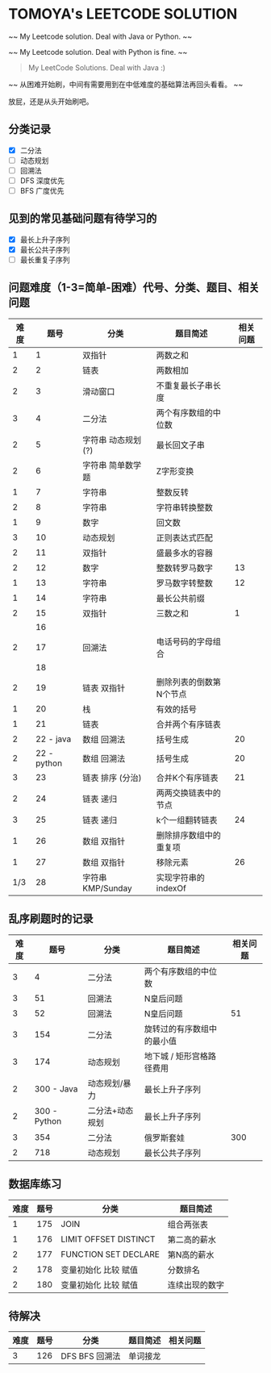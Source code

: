# TOMOYA's LEETCODE SOLUTION

~~ My Leetcode solution. Deal with Java or Python. ~~

~~ My Leetcode solution. Deal with Python is fine. ~~

> My LeetCode Solutions. Deal with Java :)

~~ 从困难开始刷，中间有需要用到在中低难度的基础算法再回头看看。 ~~

放屁，还是从头开始刷吧。

## 分类记录

- [x] 二分法
- [ ] 动态规划
- [ ] 回溯法
- [ ] DFS 深度优先
- [ ] BFS 广度优先

## 见到的常见基础问题有待学习的

- [x] 最长上升子序列
- [x] 最长公共子序列
- [ ] 最长重复子序列

## 问题难度（1-3=简单-困难）代号、分类、题目、相关问题

| 难度 | 题号        | 分类               | 题目简述                | 相关问题 |
| ---- | ----------- | ------------------ | ----------------------- | -------- |
| 1    | 1           | 双指针             | 两数之和                |          |
| 2    | 2           | 链表               | 两数相加                |          |
| 2    | 3           | 滑动窗口           | 不重复最长子串长度      |          |
| 3    | 4           | 二分法             | 两个有序数组的中位数    |          |
| 2    | 5           | 字符串 动态规划(?) | 最长回文子串            |          |
| 2    | 6           | 字符串 简单数学题  | Z字形变换               |          |
| 1    | 7           | 字符串             | 整数反转                |          |
| 2    | 8           | 字符串             | 字符串转换整数          |          |
| 1    | 9           | 数字               | 回文数                  |          |
| 3    | 10          | 动态规划           | 正则表达式匹配          |          |
| 2    | 11          | 双指针             | 盛最多水的容器          |          |
| 2    | 12          | 数字               | 整数转罗马数字          | 13       |
| 1    | 13          | 字符串             | 罗马数字转整数          | 12       |
| 1    | 14          | 字符串             | 最长公共前缀            |          |
| 2    | 15          | 双指针             | 三数之和                | 1        |
|      | 16          |                    |                         |          |
| 2    | 17          | 回溯法             | 电话号码的字母组合      |          |
|      | 18          |                    |                         |          |
| 2    | 19          | 链表 双指针        | 删除列表的倒数第N个节点 |          |
| 1    | 20          | 栈                 | 有效的括号              |          |
| 1    | 21          | 链表               | 合并两个有序链表        |          |
| 2    | 22 - java   | 数组 回溯法        | 括号生成                | 20       |
| 2    | 22 - python | 数组 回溯法        | 括号生成                | 20       |
| 3    | 23          | 链表 排序 (分治)   | 合并K个有序链表         | 21       |
| 2    | 24          | 链表 递归          | 两两交换链表中的节点    |          |
| 3    | 25          | 链表 递归          | k个一组翻转链表         | 24       |
| 1    | 26          | 数组 双指针        | 删除排序数组中的重复项  |          |
| 1    | 27          | 数组 双指针        | 移除元素                | 26       |
| 1/3  | 28          | 字符串 KMP/Sunday  | 实现字符串的indexOf     |          |

## 乱序刷题时的记录

| 难度 | 题号         | 分类            | 题目简述                   | 相关问题 |
| ---- | ------------ | --------------- | -------------------------- | -------- |
| 3    | 4            | 二分法          | 两个有序数组的中位数       |          |
| 3    | 51           | 回溯法          | N皇后问题                  |          |
| 3    | 52           | 回溯法          | N皇后问题                  | 51       |
| 3    | 154          | 二分法          | 旋转过的有序数组中的最小值 |          |
| 3    | 174          | 动态规划        | 地下城 / 矩形宫格路径费用  |          |
| 2    | 300 - Java   | 动态规划/暴力   | 最长上升子序列             |          |
| 2    | 300 - Python | 二分法+动态规划 | 最长上升子序列             |          |
| 3    | 354          | 二分法          | 俄罗斯套娃                 | 300      |
| 2    | 718          | 动态规划        | 最长公共子序列             |          |

## 数据库练习 

| 难度 | 题号 | 分类                  | 题目简述       |
| ---- | ---- | --------------------- | -------------- |
| 1    | 175  | JOIN                  | 组合两张表     |
| 1    | 176  | LIMIT OFFSET DISTINCT | 第二高的薪水   |
| 2    | 177  | FUNCTION SET DECLARE  | 第N高的薪水    |
| 2    | 178  | 变量初始化 比较 赋值  | 分数排名       |
| 2    | 180  | 变量初始化 比较 赋值  | 连续出现的数字 |

## 待解决

| 难度 | 题号 | 分类           | 题目简述 | 相关问题 |
| ---- | ---- | -------------- | -------- | -------- |
| 3    | 126  | DFS BFS 回溯法 | 单词接龙 |          |